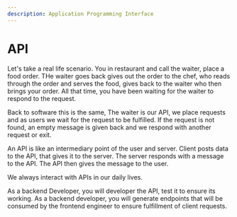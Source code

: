 ```yaml
---
description: Application Programming Interface
---
```


# API

Let's take a real life scenario. You in restaurant and call the waiter, place a food order. THe waiter goes back gives out the order to the chef, who reads through the order and serves the food, gives back to the waiter who then brings your order. All that time, you have been waiting for the waiter to respond to the request.

Back to software this is the same, The waiter is our API, we place requests and as users we wait for the request to be fulfilled. If the request is not found, an empty message is given back and we respond with another request or exit.

An API is like an intermediary point of the user and server. Client posts data to the API, that gives it to the server. The server responds with a message to the API. The API then gives the message to the user.

We always interact with APIs in our daily lives. 

As a backend Developer, you will developer the API, test it to ensure its working. As a backend developer, you will generate endpoints that will be consumed by the frontend engineer to ensure fulfillment of client requests.

